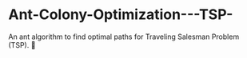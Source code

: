 # Ant-Colony-Optimization---TSP-
An ant algorithm to find optimal paths for Traveling Salesman Problem (TSP). 🐜
